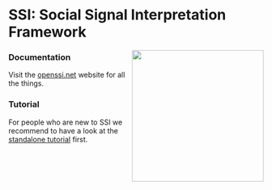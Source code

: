 # SSI: Social Signal Interpretation Framework 

<img align="right" width="260" src="http://hcm-lab.de/projects/ssi/wp-content/uploads/2017/02/ssi-logo.png">

### Documentation

Visit the [openssi.net](http://openssi.net/) website for all the things.

### Tutorial

For people who are new to SSI we recommend to have a look at the [standalone tutorial](https://github.com/hcmlab/ssi-tutorial) first.


